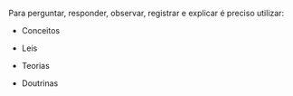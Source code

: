 Para perguntar, responder, observar, registrar e explicar é preciso utilizar:

- Conceitos

- Leis

- Teorias

- Doutrinas